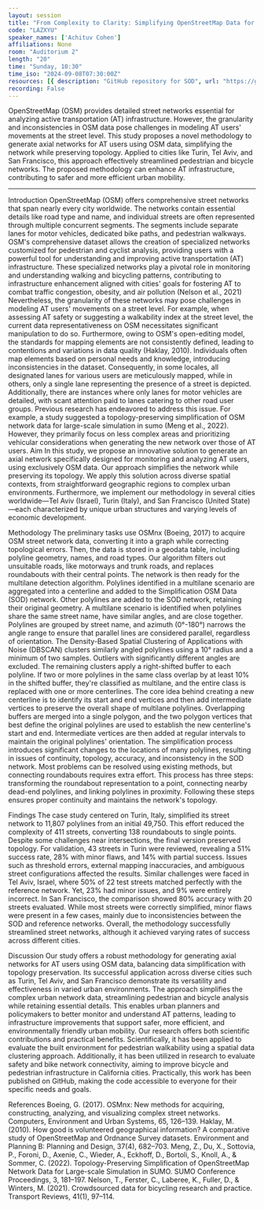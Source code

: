 ```yaml
---
layout: session
title: "From Complexity to Clarity: Simplifying OpenStreetMap Data for Improved Active Transportation Analysis"
code: "LAZXYU"
speaker_names: ['Achituv Cohen']
affiliations: None
room: "Auditorium 2"
length: "20"
time: "Sunday, 10:30"
time_iso: "2024-09-08T07:30:00Z"
resources: [{ description: "GitHub repository for SOD", url: "https://github.com/achic19/SOD" }]
recording: False
---
```


OpenStreetMap (OSM) provides detailed street networks essential for analyzing active transportation (AT) infrastructure. However, the granularity and inconsistencies in OSM data pose challenges in modeling AT users' movements at the street level. This study proposes a novel methodology to generate axial networks for AT users using OSM data, simplifying the network while preserving topology. Applied to cities like Turin, Tel Aviv, and San Francisco, this approach effectively streamlined pedestrian and bicycle networks. The proposed methodology can enhance AT infrastructure, contributing to safer and more efficient urban mobility.

<hr>

Introduction 
OpenStreetMap (OSM) offers comprehensive street networks that span nearly every city worldwide. The networks contain essential details like road type and name, and individual streets are often represented through multiple concurrent segments. The segments include separate lanes for motor vehicles, dedicated bike paths, and pedestrian walkways. 
OSM's comprehensive dataset allows the creation of specialized networks customized for pedestrian and cyclist analysis, providing users with a powerful tool for understanding and improving active transportation (AT) infrastructure. These specialized networks play a pivotal role in monitoring and understanding walking and bicycling patterns, contributing to infrastructure enhancement aligned with cities' goals for fostering AT to combat traffic congestion, obesity, and air pollution (Nelson et al., 2021)
Nevertheless, the granularity of these networks may pose challenges in modeling AT users' movements on a street level. For example, when assessing AT safety or suggesting a walkability index at the street level, the current data representativeness on OSM necessitates significant manipulation to do so. Furthermore, owing to OSM's open-editing model, the standards for mapping elements are not consistently defined, leading to contentions and variations in data quality (Haklay, 2010). Individuals often map elements based on personal needs and knowledge, introducing inconsistencies in the dataset. Consequently, in some locales, all designated lanes for various users are meticulously mapped, while in others, only a single lane representing the presence of a street is depicted. Additionally, there are instances where only lanes for motor vehicles are detailed, with scant attention paid to lanes catering to other road user groups.
Previous research has endeavored to address this issue. For example, a study suggested a topology-preserving simplification of OSM network data for large-scale simulation in sumo (Meng et al., 2022). However, they primarily focus on less complex areas and prioritizing vehicular considerations when generating the new network over those of AT users.
Aim 
In this study, we propose an innovative solution to generate an axial network specifically designed for monitoring and analyzing AT users, using exclusively OSM data. Our approach simplifies the network while preserving its topology. We apply this solution across diverse spatial contexts, from straightforward geographic regions to complex urban environments. Furthermore, we implement our methodology in several cities worldwide—Tel Aviv (Israel), Turin (Italy), and San Francisco (United State)—each characterized by unique urban structures and varying levels of economic development.

Methodology 
The preliminary tasks use OSMnx  (Boeing, 2017) to acquire OSM street network data, converting it into a graph while correcting topological errors. Then, the data is stored in a geodata table, including polyline geometry, names, and road types. Our algorithm filters out unsuitable roads, like motorways and trunk roads, and replaces roundabouts with their central points.
The network is then ready for the multilane detection algorithm. Polylines identified in a multilane scenario are aggregated into a centerline and added to the Simplification OSM Data (SOD) network. Other polylines are added to the SOD network, retaining their original geometry. A multilane scenario is identified when polylines share the same street name, have similar angles, and are close together. Polylines are grouped by street name, and azimuth (0°-180°) narrows the angle range to ensure that parallel lines are considered parallel, regardless of orientation. The Density-Based Spatial Clustering of Applications with Noise (DBSCAN) clusters similarly angled polylines using a 10° radius and a minimum of two samples. Outliers with significantly different angles are excluded. The remaining clusters apply a right-shifted buffer to each polyline. If two or more polylines in the same class overlap by at least 10% in the shifted buffer, they're classified as multilane, and the entire class is replaced with one or more centerlines.
The core idea behind creating a new centerline is to identify its start and end vertices and then add intermediate vertices to preserve the overall shape of multilane polylines. Overlapping buffers are merged into a single polygon, and the two polygon vertices that best define the original polylines are used to establish the new centerline's start and end. Intermediate vertices are then added at regular intervals to maintain the original polylines' orientation.
The simplification process introduces significant changes to the locations of many polylines, resulting in issues of continuity, topology, accuracy, and inconsistency in the SOD network. Most problems can be resolved using existing methods, but connecting roundabouts requires extra effort. This process has three steps: transforming the roundabout representation to a point, connecting nearby dead-end polylines, and linking polylines in proximity. Following these steps ensures proper continuity and maintains the network's topology.

Findings 
The case study centered on Turin, Italy, simplified its street network to 11,807 polylines from an initial 49,750. This effort reduced the complexity of 411 streets, converting 138 roundabouts to single points. Despite some challenges near intersections, the final version preserved topology.
For validation, 43 streets in Turin were reviewed, revealing a 51% success rate, 28% with minor flaws, and 14% with partial success. Issues such as threshold errors, external mapping inaccuracies, and ambiguous street configurations affected the results. Similar challenges were faced in Tel Aviv, Israel, where 50% of 22 test streets matched perfectly with the reference network. Yet, 23% had minor issues, and 9% were entirely incorrect. In San Francisco, the comparison showed 80% accuracy with 20 streets evaluated. While most streets were correctly simplified, minor flaws were present in a few cases, mainly due to inconsistencies between the SOD and reference networks. Overall, the methodology successfully streamlined street networks, although it achieved varying rates of success across different cities.

Discussion 
Our study offers a robust methodology for generating axial networks for AT users using OSM data, balancing data simplification with topology preservation. Its successful application across diverse cities such as Turin, Tel Aviv, and San Francisco demonstrate its versatility and effectiveness in varied urban environments. The approach simplifies the complex urban network data, streamlining pedestrian and bicycle analysis while retaining essential details. This enables urban planners and policymakers to better monitor and understand AT patterns, leading to infrastructure improvements that support safer, more efficient, and environmentally friendly urban mobility.
Our research offers both scientific contributions and practical benefits. Scientifically, it has been applied to evaluate the built environment for pedestrian walkability using a spatial data clustering approach. Additionally, it has been utilized in research to evaluate safety and bike network connectivity, aiming to improve bicycle and pedestrian infrastructure in California cities. Practically, this work has been published on GitHub, making the code accessible to everyone for their specific needs and goals.

References
Boeing, G. (2017). OSMnx: New methods for acquiring, constructing, analyzing, and visualizing complex street networks. Computers, Environment and Urban Systems, 65, 126–139.
Haklay, M. (2010). How good is volunteered geographical information? A comparative study of OpenStreetMap and Ordnance Survey datasets. Environment and Planning B: Planning and Design, 37(4), 682–703.
Meng, Z., Du, X., Sottovia, P., Foroni, D., Axenie, C., Wieder, A., Eckhoff, D., Bortoli, S., Knoll, A., &amp; Sommer, C. (2022). Topology-Preserving Simplification of OpenStreetMap Network Data for Large-scale Simulation in SUMO. SUMO Conference Proceedings, 3, 181–197.
Nelson, T., Ferster, C., Laberee, K., Fuller, D., &amp; Winters, M. (2021). Crowdsourced data for bicycling research and practice. Transport Reviews, 41(1), 97–114.

